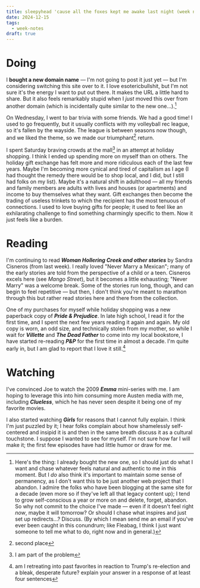 ```yaml
---
title: sleepyhead 'cause all the foxes kept me awake last night (week notes 017)
date: 2024-12-15
tags:
  - week-notes
draft: true
---
```

# Doing
I **bought a new domain name** — I'm not going to post it just yet — but I'm considering switching this site over to it. I love esotericbullshit, but I'm not sure it's the energy I want to put out there. It makes the URL a little hard to share. But it also feels remarkably stupid when I _just_ moved this over from another domain (which is incidentally quite similar to the new one...).[^1]

On Wednesday, I went to bar trivia with some friends. We had a good time! I used to go frequently, but it usually conflicts with my volleyball rec league, so it's fallen by the wayside. The league is between seasons now though, and we liked the theme, so we made our triumphant[^2] return.

I spent Saturday braving crowds at the mall[^3] in an attempt at holiday shopping. I think I ended up spending more on myself than on others. The holiday gift exchange has felt more and more ridiculous each of the last few years. Maybe I'm becoming more cynical and tired of capitalism as I age (I had thought the remedy there would be to shop local, and I did, but I still had folks on my list). Maybe it's a natural shift in adulthood — all my friends and family members are adults with lives and houses (or apartments) and income to buy themselves what they want. Gift exchanges then become the trading of useless trinkets to which the recipient has the most tenuous of connections. I used to love buying gifts for people; it used to feel like an exhilarating challenge to find something charmingly specific to them. Now it just feels like a burden.

# Reading
I'm continuing to read **_Woman Hollering Creek and other stories_** by Sandra Cisneros (from last week). I really loved "Never Marry a Mexican"; many of the early stories are told from the perspective of a child or a teen. Cisneros excels here (see _Mango Street_), but it becomes a little exhausting; "Never Marry" was a welcome break. Some of the stories run long, though, and can begin to feel repetitive — but then, I don't think you're meant to marathon through this but rather read stories here and there from the collection.

One of my purchases for myself while holiday shopping was a new paperback copy of **_Pride & Prejudice_**. In late high school, I read it for the first time, and I spent the next few years reading it again and again. My old copy is worn, an odd size, and technically stolen from my mother, so while I wait for **_Villette_** and **_The Dead Father_** to come into my local bookstore, I have started re-reading **_P&P_** for the first time in almost a decade. I'm quite early in, but I am glad to report that I love it still.[^4]

# Watching
I've convinced Joe to watch the 2009 **_Emma_** mini-series with me. I am hoping to leverage this into him consuming more Austen media with me, including **_Clueless_**, which he has never seen despite it being one of my favorite movies.

I also started watching **_Girls_** for reasons that I cannot fully explain. I think I'm just puzzled by it; I hear folks complain about how shamelessly self-centered and insipid it is and then in the same breath discuss it as a cultural touchstone. I suppose I wanted to see for myself. I'm not sure how far I will make it; the first few episodes have had little humor or draw for me.

[^1]: Here's the thing: I already bought the new one, so I should just do what I want and chase whatever feels natural and authentic to me in this moment. But I *do* also think it's important to maintain some sense of permanency, as I don't want this to be just another web project that I abandon. I admire the folks who have been blogging at the same site for a decade (even more so if they've left all that legacy content up); I tend to grow self-conscious a year or more on and delete, forget, abandon. So why not commit to the choice I've made — even if it doesn't feel right _now_, maybe it will tomorrow? Or should I chase what inspires and just set up redirects...? Discuss. (By which I mean send me an email if you've ever been caught in this conundrum; like Fleabag, I think I just want someone to tell me what to do, right now and in general.)

[^2]: second place

[^3]: I am part of the problem

[^4]: am I retreating into past favorites in reaction to Trump's re-election and a bleak, desperate future? explain your answer in a response of at least four sentences